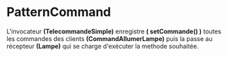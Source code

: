 # PatternCommand

L'invocateur **(TelecommandeSimple)** enregistre **( setCommande() )** toutes les commandes des clients **(CommandAllumerLampe)** puis la passe au récepteur
**(Lampe)** qui se charge d'exécuter la methode souhaitée.
